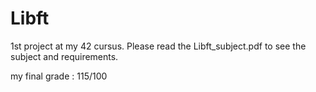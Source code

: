 # Libft

1st project at my 42 cursus. Please read the Libft_subject.pdf to see the subject and requirements.

my final grade : 115/100
